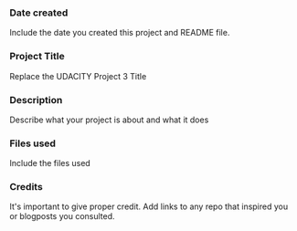 ### Date created
Include the date you created this project and README file.

### Project Title
Replace the UDACITY Project 3 Title

### Description
Describe what your project is about and what it does

### Files used
Include the files used

### Credits
It's important to give proper credit. Add links to any repo that inspired you or blogposts you consulted.

